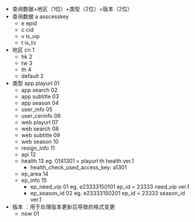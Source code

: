 + 查询数据+地区（1位）+类型（2位）+版本（2位）
+ 查询数据 a asscesskey
    + e epid
    + c cid
    + v is_vip
    + t is_tv
+ 地区 cn 1
    + hk 2
    + tw 3
    + th 4
    + default 2
+ 类型 app playurl 01
    + app search 02
    + app subtitle 03
    + app season 04
    + user_info 05
    + user_cerinfo 06
    + web playurl 07
    + web search 08
    + web subtitle 09
    + web season 10
    + resign_info 11
    + api 12
    + health 13 eg. 0141301 = playurl th health ver.1
      + health_check_used_access_key: a1301
    + ep_area 14
    + ep_info 15
      + ep_need_vip 01 eg. e23333150101 ep_id = 23333 need_vip ver.1
      + ep_season_id 02 eg. e23333150201 ep_id = 23333 season_id ver.1
+ 版本 ：用于处理版本更新后导致的格式变更
    + now 01
